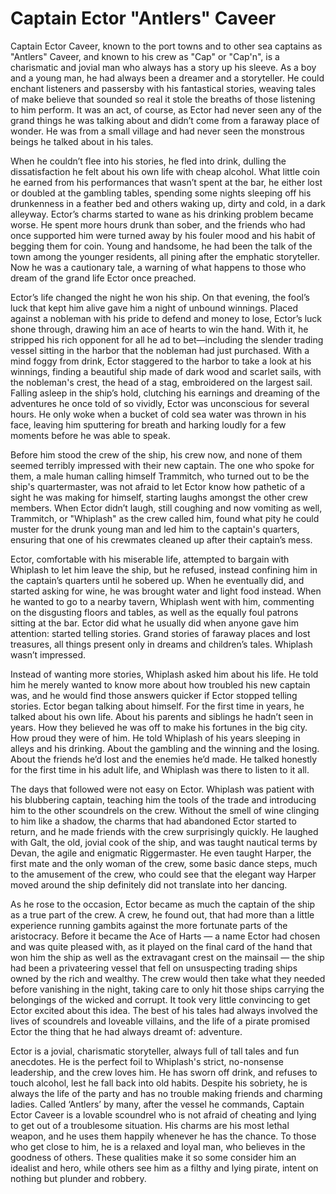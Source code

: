 # Captain Ector "Antlers" Caveer

Captain Ector Caveer, known to the port towns and to other sea captains as "Antlers" Caveer, and known to his crew as "Cap" or "Cap'n", is a charismatic and jovial man who always has a story up his sleeve. As a boy and a young man, he had always been a dreamer and a storyteller. He could enchant listeners and passersby with his fantastical stories, weaving tales of make believe that sounded so real it stole the breaths of those listening to him perform. It was an act, of course, as Ector had never seen any of the grand things he was talking about and didn’t come from a faraway place of wonder. He was from a small village and had never seen the monstrous beings he talked about in his tales.

When he couldn’t flee into his stories, he fled into drink, dulling the dissatisfaction he felt about his own life with cheap alcohol. What little coin he earned from his performances that wasn’t spent at the bar, he either lost or doubled at the gambling tables, spending some nights sleeping off his drunkenness in a feather bed and others waking up, dirty and cold, in a dark alleyway. Ector’s charms started to wane as his drinking problem became worse. He spent more hours drunk than sober, and the friends who had once supported him were turned away by his fouler mood and his habit of begging them for coin. Young and handsome, he had been the talk of the town among the younger residents, all pining after the emphatic storyteller. Now he was a cautionary tale, a warning of what happens to those who dream of the grand life Ector once preached.

Ector’s life changed the night he won his ship. On that evening, the fool’s luck that kept him alive gave him a night of unbound winnings. Placed against a nobleman with his pride to defend and money to lose, Ector’s luck shone through, drawing him an ace of hearts to win the hand. With it, he stripped his rich opponent for all he  ad to bet—including the slender trading vessel sitting in the harbor that the nobleman had just purchased. With a mind foggy from drink, Ector staggered to the harbor to take a look at his winnings, finding a beautiful ship made of dark wood and scarlet sails, with the nobleman's crest, the head of a stag, embroidered on the largest sail. Falling asleep in the ship’s hold, clutching his earnings and dreaming of the adventures he once told of so vividly, Ector was unconscious for several hours. He only woke when a bucket of cold sea water was thrown in his face, leaving him sputtering for breath and harking loudly for a few moments before he was able to speak.

Before him stood the crew of the ship, his crew now, and none of them seemed terribly impressed with their new captain. The one who spoke for them, a male human calling himself Trammitch, who turned out to be the ship's quartermaster, was not afraid to let Ector know how pathetic of a sight he was making for himself, starting laughs amongst the other crew members. When Ector didn’t laugh, still coughing and now vomiting as well, Trammitch, or "Whiplash" as the crew called him, found what pity he could muster for the drunk young man and led him to the captain's quarters, ensuring that one of his crewmates cleaned up after their captain’s mess. 

Ector, comfortable with his miserable life, attempted to bargain with Whiplash to let him leave the ship, but he refused, instead confining him in the captain’s quarters until he sobered up. When he eventually did, and started asking for wine, he was brought water and light food instead. When he wanted to go to a nearby tavern, Whiplash went with him, commenting on the disgusting floors and tables, as well as the equally foul patrons sitting at the bar. Ector did what he usually did when anyone gave him attention: started telling stories. Grand stories of faraway places and lost treasures, all things present only in dreams and children’s tales. Whiplash wasn’t impressed.

Instead of wanting more stories, Whiplash asked him about his life. He told him he merely wanted to know more about how troubled his new captain was, and he would find those answers quicker if Ector stopped telling stories. Ector began talking about himself. For the first time in years, he talked about his own life. About his parents and siblings he hadn’t seen in years. How they believed he was off to make his fortunes in the big city. How proud they were of him. He told Whiplash of his years sleeping in alleys and his drinking. About the gambling and the winning and the losing. About the friends he’d lost and the enemies he’d made. He talked honestly for the first time in his adult life, and Whiplash was there to listen to it all. 

The days that followed were not easy on Ector. Whiplash was patient with his blubbering captain, teaching him the tools of the trade and introducing him to the other scoundrels on the crew. Without the smell of wine clinging to him like a shadow, the charms that had abandoned Ector started to return, and he made friends with the crew surprisingly quickly. He laughed with Galt, the old, jovial cook of the ship, and was taught nautical terms by Devan, the agile and enigmatic Riggermaster. He even taught Harper, the first mate and the only woman of the crew, some basic dance steps, much to the amusement of the crew, who could see that the elegant way Harper moved around the ship definitely did not translate into her dancing.

As he rose to the occasion, Ector became as much the captain of the ship as a true part of the crew. A crew, he found out, that had more than a little experience running gambits against the more fortunate parts of the aristocracy. Before it became the Ace of Harts — a name Ector had chosen and was quite pleased with, as it played on the final card of the hand that won him the ship as well as the extravagant crest on the mainsail — the ship had been a privateering vessel that fell on unsuspecting trading ships owned by the rich and wealthy. The crew would then take what they needed before vanishing in the night, taking care to only hit those ships carrying the belongings of the wicked and corrupt. It took very little convincing to get Ector excited about this idea. The best of his tales had always involved the lives of scoundrels and loveable villains, and the life of a pirate promised Ector the thing that he had always dreamt of: adventure.

Ector is a jovial, charismatic storyteller, always full of tall tales and fun anecdotes. He is the perfect foil to Whiplash's strict, no-nonsense leadership, and the crew loves him. He has sworn off drink, and refuses to touch alcohol, lest he fall back into old habits. Despite his sobriety, he is always the life of the party and has no trouble making friends and charming ladies. Called ‘Antlers’ by many, after the vessel he commands, Captain Ector Caveer is a lovable scoundrel who is not afraid of cheating and lying to get out of a troublesome situation. His charms are his most lethal weapon, and he uses them happily whenever he has the chance. To those who get close to him, he is a relaxed and loyal man, who believes in the goodness of others. These qualities make it so some consider him an idealist and hero, while others see him as a filthy and lying pirate, intent on nothing but plunder and robbery.

